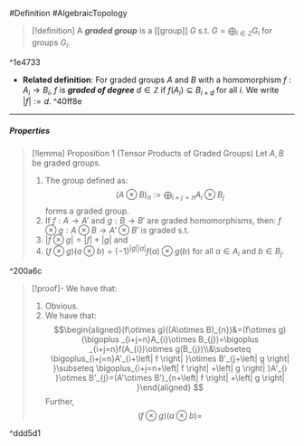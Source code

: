 #Definition #AlgebraicTopology 

> [!definition]
> A ***graded group*** is a [[group]] $G$ s.t. $G=\bigoplus_{i\in \mathbb{Z}}G_{i}$ for groups $G_{i}$.

^1e4733

- **Related definition**: For graded groups $A$ and $B$ with a homomorphism $f:A_{i}\to B_{i}$, $f$ is ***graded of degree*** $d\in \mathbb{Z}$ if $f(A_{i})\subseteq B_{i+d}$ for all $i$. We write $\left| f \right|:= d$. ^40ff8e
---
##### Properties
> [!lemma] Proposition 1 (Tensor Products of Graded Groups)
> Let $A,B$ be graded groups. 
> 1. The group defined as: $$(A\otimes B)_{n}:=\bigoplus _{i+j=n}A_{i}\otimes  B_{j}$$forms a graded group.
> 2. If $f:A\to A'$ and $g:B\to B'$ are graded homomorphisms, then: $f\otimes g: A\otimes  B\to A'\otimes  B'$ is graded s.t. 
> 	1. $\left| f\otimes g \right|=\left| f \right|+\left| g \right|$ and 
> 	2. $(f\otimes g)(a\otimes b)=(-1)^{\left| g \right|\left| a \right|}f(a)\otimes g(b)$ for all $a\in A_{i}$ and $b\in B_{j}$.

^200a6c

> [!proof]-
> We have that:
> 1. Obvious.
> 2. We have that: $$\begin{aligned}(f\otimes  g)((A\otimes  B)_{n})&=(f\otimes  g)(\bigoplus _{i+j=n}A_{i}\otimes  B_{j})=\bigoplus _{i+j=n}f(A_{i})\otimes  g(B_{j})\\&\subseteq \bigoplus_{i+j=n}A'_{i+\left| f \right| }\otimes  B'_{j+\left| g \right| }\subseteq \bigoplus_{i+j=n+\left| f \right| +\left| g \right| }A'_{i }\otimes  B'_{j}=(A'\otimes B')_{n+\left| f \right| +\left| g \right| }\end{aligned} $$Further, $$(f\otimes  g)(a\otimes  b)=$$

^ddd5d1

